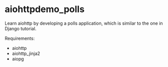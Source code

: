 # aiohttpdemo_polls
Learn aiohttp by developing a polls application, which is similar to the one in Django tutorial.

Requirements: 
<ul>
    <li>aiohttp</li>
    <li>aiohttp_jinja2</li>
    <li>aiopg</li>
</ul>